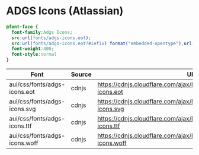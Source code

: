 # ADGS Icons (Atlassian)

```css
@font-face {
  font-family:Adgs Icons;
  src:url(fonts/adgs-icons.eot);
  src:url(fonts/adgs-icons.eot?#iefix) format("embedded-opentype"),url(fonts/adgs-icons.woff) format("woff"),url(fonts/adgs-icons.ttf) format("truetype"),url(fonts/adgs-icons.svg#adgs-icons) format("svg");
  font-weight:400;
  font-style:normal
}
```

| Font | Source | URI |  
| --- | --- | --- |  
| aui/css/fonts/adgs-icons.eot|cdnjs|https://cdnjs.cloudflare.com/ajax/libs/aui/7.6.0/aui/css/fonts/adgs-icons.eot|  
| aui/css/fonts/adgs-icons.svg|cdnjs|https://cdnjs.cloudflare.com/ajax/libs/aui/7.6.0/aui/css/fonts/adgs-icons.svg|  
| aui/css/fonts/adgs-icons.ttf|cdnjs|https://cdnjs.cloudflare.com/ajax/libs/aui/7.6.0/aui/css/fonts/adgs-icons.ttf|  
| aui/css/fonts/adgs-icons.woff|cdnjs|https://cdnjs.cloudflare.com/ajax/libs/aui/7.6.0/aui/css/fonts/adgs-icons.woff |  

